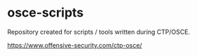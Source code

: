 # osce-scripts

Repository created for scripts / tools written during CTP/OSCE.

https://www.offensive-security.com/ctp-osce/
